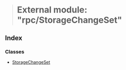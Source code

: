 > # External module: "rpc/StorageChangeSet"

## Index

### Classes

* [StorageChangeSet](../classes/_rpc_storagechangeset_.storagechangeset.md)
